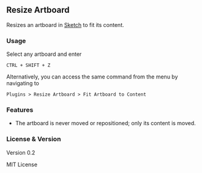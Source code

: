 ## Resize Artboard

Resizes an artboard in [Sketch](http://bohemiancoding.com/sketch) to fit its content.

### Usage

Select any artboard and enter

    CTRL + SHIFT + Z

Alternatively, you can access the same command from the menu by navigating to

    Plugins > Resize Artboard > Fit Artboard to Content

### Features

- The artboard is never moved or repositioned; only its content is moved.

### License & Version

Version 0.2

MIT License
